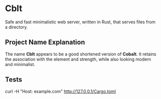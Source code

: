 # Сblt

Safe and fast minimalistic web server, written in Rust, that serves files from a directory.

## Project Name Explanation 

The name **Cblt** appears to be a good shortened version of **Cobalt**. It retains the association with the element and strength, while also looking modern and minimalist. 


## Tests

curl -H "Host: example.com"  http://127.0.0.1/Cargo.toml